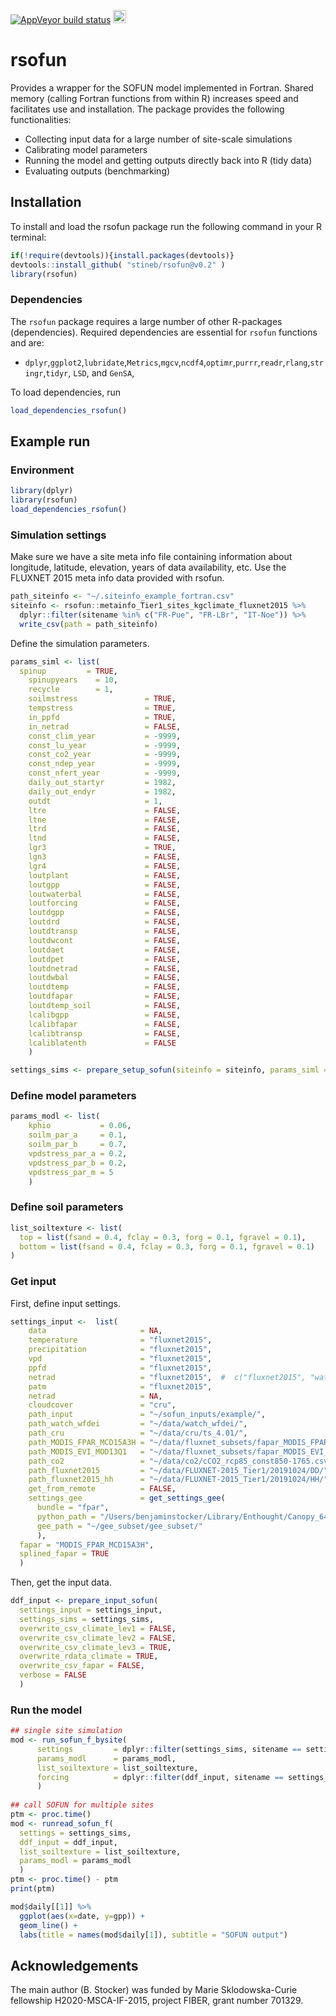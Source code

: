 [![AppVeyor build status](https://ci.appveyor.com/api/projects/status/github/stineb/rsofun?branch=master&svg=true)](https://ci.appveyor.com/project/stineb/rsofun)
<a href="https://www.buymeacoffee.com/H2wlgqCLO" target="_blank"><img src="https://www.buymeacoffee.com/assets/img/custom_images/orange_img.png" alt="Buy Me A Coffee" height="21px" ></a>

# rsofun

Provides a wrapper for the SOFUN model implemented in Fortran. Shared memory (calling Fortran functions from within R) increases speed and facilitates use and installation. The package provides the following functionalities:

- Collecting input data for a large number of site-scale simulations
- Calibrating model parameters
- Running the model and getting outputs directly back into R (tidy data)
- Evaluating outputs (benchmarking)


## Installation

To install and load the rsofun package run the following command in your R terminal: 
```r
if(!require(devtools)){install.packages(devtools)}
devtools::install_github( "stineb/rsofun@v0.2" )
library(rsofun)
```

### Dependencies

The `rsofun` package requires a large number of other R-packages (dependencies). Required dependencies are essential for `rsofun` functions and are:

- `dplyr`,`ggplot2`,`lubridate`,`Metrics`,`mgcv`,`ncdf4`,`optimr`,`purrr`,`readr`,`rlang`,`stringr`,`tidyr`, `LSD`, and `GenSA`, 

To load dependencies, run
```r
load_dependencies_rsofun()
```

## Example run

### Environment

```r
library(dplyr)
library(rsofun)
load_dependencies_rsofun()
```

### Simulation settings

Make sure we have a site meta info file containing information about longitude, latitude, elevation, years of data availability, etc. Use the FLUXNET 2015 meta info data provided with rsofun.

```r
path_siteinfo <- "~/.siteinfo_example_fortran.csv"
siteinfo <- rsofun::metainfo_Tier1_sites_kgclimate_fluxnet2015 %>% 
  dplyr::filter(sitename %in% c("FR-Pue", "FR-LBr", "IT-Noe")) %>%
  write_csv(path = path_siteinfo)
```

Define the simulation parameters.
```r
params_siml <- list(
  spinup         = TRUE,
	spinupyears    = 10,
	recycle        = 1,
	soilmstress               = TRUE,
	tempstress                = TRUE,
	in_ppfd                   = TRUE,
	in_netrad                 = FALSE,
	const_clim_year           = -9999,
	const_lu_year             = -9999,
	const_co2_year            = -9999,
	const_ndep_year           = -9999,
	const_nfert_year          = -9999,
	daily_out_startyr         = 1982,
	daily_out_endyr           = 1982,
	outdt                     = 1,
	ltre                      = FALSE,
	ltne                      = FALSE,
	ltrd                      = FALSE,
	ltnd                      = FALSE,
	lgr3                      = TRUE,
	lgn3                      = FALSE,
	lgr4                      = FALSE,
	loutplant                 = FALSE,
	loutgpp                   = FALSE,
	loutwaterbal              = FALSE,
	loutforcing               = FALSE,
	loutdgpp                  = FALSE,
	loutdrd                   = FALSE,
	loutdtransp               = FALSE,
	loutdwcont                = FALSE,
	loutdaet                  = FALSE,
	loutdpet                  = FALSE,
	loutdnetrad               = FALSE,
	loutdwbal                 = FALSE,
	loutdtemp                 = FALSE,
	loutdfapar                = FALSE,
	loutdtemp_soil            = FALSE,
	lcalibgpp                 = FALSE,
	lcalibfapar               = FALSE,
	lcalibtransp              = FALSE,
	lcaliblatenth             = FALSE
	)

settings_sims <- prepare_setup_sofun(siteinfo = siteinfo, params_siml = params_siml)
```


### Define model parameters

```r
params_modl <- list(
	kphio           = 0.06,
	soilm_par_a     = 0.1,
	soilm_par_b     = 0.7,
	vpdstress_par_a = 0.2,
	vpdstress_par_b = 0.2,
	vpdstress_par_m = 5
	)
```

### Define soil parameters

```r
list_soiltexture <- list(
  top = list(fsand = 0.4, fclay = 0.3, forg = 0.1, fgravel = 0.1),
  bottom = list(fsand = 0.4, fclay = 0.3, forg = 0.1, fgravel = 0.1)
)
```

### Get input

First, define input settings.
```r
settings_input <-  list(
    data                     = NA,
    temperature              = "fluxnet2015",
    precipitation            = "fluxnet2015",
    vpd                      = "fluxnet2015",
    ppfd                     = "fluxnet2015",
    netrad                   = "fluxnet2015",  #  c("fluxnet2015", "watch_wfdei"),
    patm                     = "fluxnet2015",
    netrad                   = NA,
    cloudcover               = "cru",
    path_input               = "~/sofun_inputs/example/",
    path_watch_wfdei         = "~/data/watch_wfdei/",
    path_cru                 = "~/data/cru/ts_4.01/",
    path_MODIS_FPAR_MCD15A3H = "~/data/fluxnet_subsets/fapar_MODIS_FPAR_MCD15A3H_gee_MCD15A3H_fluxnet2015_gee_subset/",
    path_MODIS_EVI_MOD13Q1   = "~/data/fluxnet_subsets/fapar_MODIS_EVI_MOD13Q1_gee_MOD13Q1_fluxnet2015_gee_subset/",
    path_co2                 = "~/data/co2/cCO2_rcp85_const850-1765.csv",
    path_fluxnet2015         = "~/data/FLUXNET-2015_Tier1/20191024/DD/",
    path_fluxnet2015_hh      = "~/data/FLUXNET-2015_Tier1/20191024/HH/",
    get_from_remote          = FALSE,
    settings_gee             = get_settings_gee( 
      bundle = "fpar", 
      python_path = "/Users/benjaminstocker/Library/Enthought/Canopy_64bit/User/bin/python",
      gee_path = "~/gee_subset/gee_subset/"
      ),
  fapar = "MODIS_FPAR_MCD15A3H",
  splined_fapar = TRUE
  )
```

Then, get the input data.
```r
ddf_input <- prepare_input_sofun(
  settings_input = settings_input,
  settings_sims = settings_sims,
  overwrite_csv_climate_lev1 = FALSE,
  overwrite_csv_climate_lev2 = FALSE,
  overwrite_csv_climate_lev3 = TRUE,
  overwrite_rdata_climate = TRUE,
  overwrite_csv_fapar = FALSE,
  verbose = FALSE
  )
```

### Run the model

```r
## single site simulation
mod <- run_sofun_f_bysite( 
      settings         = dplyr::filter(settings_sims, sitename == settings_sims$sitename[1]), 
      params_modl      = params_modl, 
      list_soiltexture = list_soiltexture,
      forcing          = dplyr::filter(ddf_input, sitename == settings_sims$sitename[1])
      )
      
## call SOFUN for multiple sites
ptm <- proc.time()
mod <- runread_sofun_f( 
  settings = settings_sims, 
  ddf_input = ddf_input, 
  list_soiltexture = list_soiltexture, 
  params_modl = params_modl 
  )
ptm <- proc.time() - ptm
print(ptm)

mod$daily[[1]] %>% 
  ggplot(aes(x=date, y=gpp)) +
  geom_line() + 
  labs(title = names(mod$daily[1]), subtitle = "SOFUN output")
```


## Acknowledgements

The main author (B. Stocker) was funded by Marie Sklodowska-Curie fellowship H2020-MSCA-IF-2015, project FIBER, grant number 701329.
